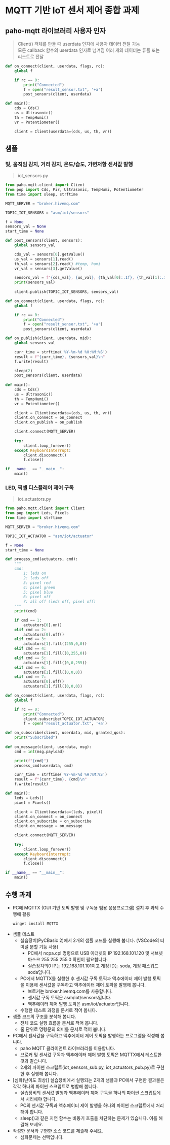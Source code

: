 # MQTT 기반 IoT 센서 제어 종합 과제

## paho-mqtt 라이브러리 사용자 인자
> Client() 객체를 만들 때 userdata 인자에 사용자 데이터 전달 가능  
> 모든 callback 함수의 userdata 인자로 넘겨짐
> 여러 개의 데이터는 튜플 또는 리스트로 전달

```python
def on_connect(client, userdata, flags, rc):
    global f

    if rc == 0:
        print("Connected")
        f = open("result_sensor.txt", '+a')
        post_sensors(client, userdata)

def main():
    cds = Cds()
    us = Ultrasonic()
    th = TempHumi()
    vr = Potentiometer()

    client = Client(userdata=(cds, us, th, vr))
```

## 샘플
### 빛, 움직임 감지, 거리 감지, 온도/습도, 가변저항 센서값 발행
> iot_sensors.py

```python
from paho.mqtt.client import Client
from pop import Cds, Pir, Ultrasonic, TempHumi, Potentiometer
from time import sleep, strftime

MQTT_SERVER = "broker.hivemq.com"

TOPIC_IOT_SENSORS = "asm/iot/sensors"

f = None
sensors_val = None
start_time = None

def post_sensors(client, sensors):
    global sensors_val

    cds_val = sensors[0].getValue()
    us_val = sensors[1].read()
    th_val = sensors[2].read() #temp, humi
    vr_val = sensors[3].getValue()

    sensors_val = f"{cds_val}, {us_val}, {th_val[0]:.1f}, {th_val[1]:.1f}, {vr_val}"
    print(sensors_val)
    
    client.publish(TOPIC_IOT_SENSORS, sensors_val)

def on_connect(client, userdata, flags, rc):
    global f

    if rc == 0:
        print("Connected")
        f = open("result_sensor.txt", '+a')
        post_sensors(client, userdata)

def on_publish(client, userdata, mid):
    global sensors_val

    curr_time = strftime('%Y-%m-%d %H:%M:%S')
    result = f"{curr_time}, {sensors_val}\n"
    f.write(result)

    sleep(2)
    post_sensors(client, userdata)
    
def main():
    cds = Cds()
    us = Ultrasonic()
    th = TempHumi()
    vr = Potentiometer()

    client = Client(userdata=(cds, us, th, vr))
    client.on_connect = on_connect
    client.on_publish = on_publish

    client.connect(MQTT_SERVER)
    
    try:
        client.loop_forever()
    except KeyboardInterrupt:
        client.disconnect()
        f.close()

if __name__ == "__main__":
    main()
```

### LED, 픽셀 디스플레이 제어 구독
> iot_actuators.py
```python
from paho.mqtt.client import Client
from pop import Leds, Pixels
from time import strftime

MQTT_SERVER = "broker.hivemq.com"

TOPIC_IOT_ACTUATOR = "asm/iot/actuator" 

f = None
start_time = None

def process_cmd(actuators, cmd):
    """
    cmd:
        1: leds on
        2: leds off
        3: pixel red
        4: pixel green
        5: pixel blue
        6: pixel off
        7: all off (leds off, pixel off)
    """
    print(cmd)

    if cmd == 1:
        actuators[0].on()    
    elif cmd == 2:
        actuators[0].off()
    elif cmd == 3:
        actuators[1].fill((255,0,0))
    elif cmd == 4:
        actuators[1].fill((0,255,0))
    elif cmd == 5:
        actuators[1].fill((0,0,255))
    elif cmd == 6:
        actuators[1].fill((0,0,0))
    elif cmd == 7:
        actuators[0].off()    
        actuators[1].fill((0,0,0))

def on_connect(client, userdata, flags, rc):
    global f

    if rc == 0:
        print("Connected")
        client.subscribe(TOPIC_IOT_ACTUATOR)
        f = open("result_actuator.txt", '+a')

def on_subscribe(client, userdata, mid, granted_qos):
    print("Subscribed")
    
def on_message(client, userdata, msg):
    cmd = int(msg.payload)

    print(f"{cmd}")
    process_cmd(userdata, cmd)

    curr_time = strftime('%Y-%m-%d %H:%M:%S')
    result = f"{curr_time}, {cmd}\n"
    f.write(result)

def main():
    leds = Leds()
    pixel = Pixels()

    client = Client(userdata=(leds, pixel))
    client.on_connect = on_connect
    client.on_subscribe = on_subscribe
    client.on_message = on_message

    client.connect(MQTT_SERVER)
    
    try:
        client.loop_forever()
    except KeyboardInterrupt:
        client.disconnect()
        f.close()

if __name__ == "__main__":
    main()
```

## 수행 과제
- PC에 MQTTX (GUI 기반 토픽 발행 및 구독용 범용 응용프로그램) 설치 후 과제 수행에 활용
  ```sh
  winget install MQTTX
  ```
- 샘플 테스트
  - 실습장치(PyCBasic 2)에서 2개의 샘플 코드를 실행해 봅니다. (VSCode의 터미널 분할 기능 사용)
    - PC에서 ncpa.cpl 명령으로 USB 이더넷의 IP 192.168.101.120 및 서브넷마스크 255.255.255.0 확인이 필요합니다.   
    - 실습장치의0 IP는 192.168.101.101이고 계정 ID는 soda, 계정 패스워드 soda입니다.
  - PC에서 MQTTX를 실행한 후 센서값 구독 토픽과 액추에이터 제어 발행 토픽을 이용해 센서값을 구독하고 액추에이터 제어 토픽을 발행해 봅니다.
    - 브로커는 broker.hivemq.com를 사용합니다.
    - 센서값 구독 토픽은 asm/iot/sensors입니다.
    - 액추에이터 제어 발행 토픽은 asm/iot/actuator입니다.
  - 수행한 테스트 과정을 문서로 적어 봅니다.
- 샘플 코드의 구조를 분석해 봅니다.
  - 전체 코드 실행 흐름을 문서로 적어 봅니다.
  - 줄 단위로 명령문의 의미를 문서로 적어 봅니다.
- PC에서 센서값을 구독하고 액추에이터 제어 토픽을 발행하는 프로그램을 작성해 봅니다.
  - paho MQTT 클라이언트 라이브러리를 이용합니다.
  - 브로커 및 센서값 구독과 액추에이터 제어 발행 토픽은 MQTTX에서 테스트한 것과 같습니다.
  - 2개의 파이썬 스크립트(iot_sensors_sub.py, iot_actuators_pub.py)로 구현한 후 실행해 봅니다.
- [심화(난이도 최상)] 실습장비에서 실행되는 2개의 샘플과 PC에서 구현한 결과물은 각각 하나의 파이썬 스크립트로 병합해 봅니다.
  - 실습장비의 센서값 발행과 액추에이터 제어 구독을 하나의 파이썬 스크립트에서 처리해야 합니다.
  - PC의 센서값 구독과 액추에이터 제어 발행을 하나의 파이썬 스크립트에서 처리해야 합니다.
  - sleep()과 같은 지연 함수는 비동기 호출을 차단하는 문제가 있습니다. 이를 해결해 보세요.  
- 작성한 문서와 구현한 소스 코드를 제출해 주세요.
  - 심화문제는 선택입니다. 
